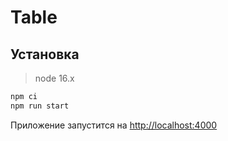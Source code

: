 # Table

## Установка

> node 16.x

```bash
npm ci
npm run start
```
Приложение запустится на [http://localhost:4000](http://localhost:4000)
